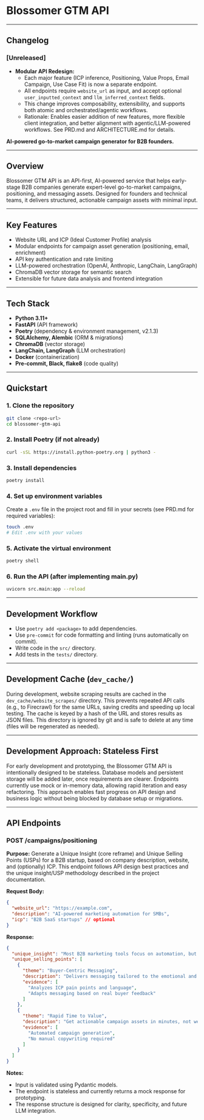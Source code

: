 # Blossomer GTM API

---

## Changelog

### [Unreleased]
- **Modular API Redesign:**
  - Each major feature (ICP inference, Positioning, Value Props, Email Campaign, Use Case Fit) is now a separate endpoint.
  - All endpoints require `website_url` as input, and accept optional `user_inputted_context` and `llm_inferred_context` fields.
  - This change improves composability, extensibility, and supports both atomic and orchestrated/agentic workflows.
  - Rationale: Enables easier addition of new features, more flexible client integration, and better alignment with agentic/LLM-powered workflows. See PRD.md and ARCHITECTURE.md for details.

**AI-powered go-to-market campaign generator for B2B founders.**

---

## Overview

Blossomer GTM API is an API-first, AI-powered service that helps early-stage B2B companies generate expert-level go-to-market campaigns, positioning, and messaging assets. Designed for founders and technical teams, it delivers structured, actionable campaign assets with minimal input.

---

## Key Features

- Website URL and ICP (Ideal Customer Profile) analysis
- Modular endpoints for campaign asset generation (positioning, email, enrichment)
- API key authentication and rate limiting
- LLM-powered orchestration (OpenAI, Anthropic, LangChain, LangGraph)
- ChromaDB vector storage for semantic search
- Extensible for future data analysis and frontend integration

---

## Tech Stack

- **Python 3.11+**
- **FastAPI** (API framework)
- **Poetry** (dependency & environment management, v2.1.3)
- **SQLAlchemy, Alembic** (ORM & migrations)
- **ChromaDB** (vector storage)
- **LangChain, LangGraph** (LLM orchestration)
- **Docker** (containerization)
- **Pre-commit, Black, flake8** (code quality)

---

## Quickstart

### 1. Clone the repository

```sh
git clone <repo-url>
cd blossomer-gtm-api
```

### 2. Install Poetry (if not already)

```sh
curl -sSL https://install.python-poetry.org | python3 -
```

### 3. Install dependencies

```sh
poetry install
```

### 4. Set up environment variables

Create a `.env` file in the project root and fill in your secrets (see PRD.md for required variables):

```sh
touch .env
# Edit .env with your values
```

### 5. Activate the virtual environment

```sh
poetry shell
```

### 6. Run the API (after implementing main.py)

```sh
uvicorn src.main:app --reload
```

---

## Development Workflow

- Use `poetry add <package>` to add dependencies.
- Use `pre-commit` for code formatting and linting (runs automatically on commit).
- Write code in the `src/` directory.
- Add tests in the `tests/` directory.

---

## Development Cache (`dev_cache/`)

During development, website scraping results are cached in the `dev_cache/website_scrapes/` directory. This prevents repeated API calls (e.g., to Firecrawl) for the same URLs, saving credits and speeding up local testing. The cache is keyed by a hash of the URL and stores results as JSON files. This directory is ignored by git and is safe to delete at any time (files will be regenerated as needed).

---

## Development Approach: Stateless First

For early development and prototyping, the Blossomer GTM API is intentionally designed to be stateless. Database models and persistent storage will be added later, once requirements are clearer. Endpoints currently use mock or in-memory data, allowing rapid iteration and easy refactoring. This approach enables fast progress on API design and business logic without being blocked by database setup or migrations.

---

## API Endpoints

### POST /campaigns/positioning

**Purpose:**
Generate a Unique Insight (core reframe) and Unique Selling Points (USPs) for a B2B startup, based on company description, website, and (optionally) ICP. This endpoint follows API design best practices and the unique insight/USP methodology described in the project documentation.

**Request Body:**
```json
{
  "website_url": "https://example.com",
  "description": "AI-powered marketing automation for SMBs",
  "icp": "B2B SaaS startups" // optional
}
```

**Response:**
```json
{
  "unique_insight": "Most B2B marketing tools focus on automation, but the real bottleneck is understanding what actually resonates with buyers. Blossomer reframes the problem: it's not about sending more messages, but about crafting the right message for the right ICP at the right time.",
  "unique_selling_points": [
    {
      "theme": "Buyer-Centric Messaging",
      "description": "Delivers messaging tailored to the emotional and practical needs of your ICP.",
      "evidence": [
        "Analyzes ICP pain points and language",
        "Adapts messaging based on real buyer feedback"
      ]
    },
    {
      "theme": "Rapid Time to Value",
      "description": "Get actionable campaign assets in minutes, not weeks.",
      "evidence": [
        "Automated campaign generation",
        "No manual copywriting required"
      ]
    }
  ]
}
```

**Notes:**
- Input is validated using Pydantic models.
- The endpoint is stateless and currently returns a mock response for prototyping.
- The response structure is designed for clarity, specificity, and future LLM integration.
